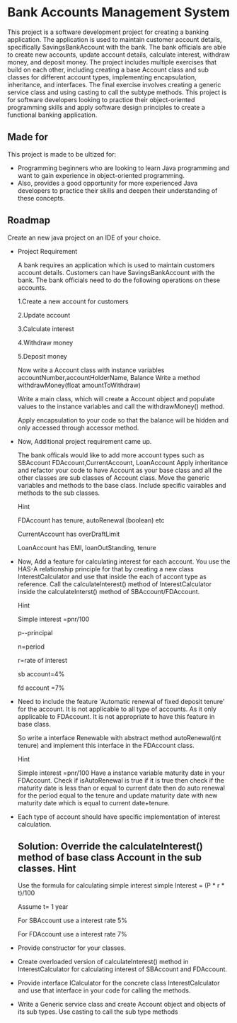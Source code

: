 # Bank Accounts Management System

This project is a software development project for creating a banking application. The application is used to maintain customer account details, specifically SavingsBankAccount with the bank. The bank officials are able to create new accounts, update account details, calculate interest, withdraw money, and deposit money. The project includes multiple exercises that build on each other, including creating a base Account class and sub classes for different account types, implementing encapsulation, inheritance, and interfaces. The final exercise involves creating a generic service class and using casting to call the subtype methods. This project is for software developers looking to practice their object-oriented programming skills and apply software design principles to create a functional banking application.


## Made for

This project is made to be ultized for:

- Programming beginners who are looking to learn Java programming and want to gain experience in object-oriented programming.
- Also, provides a good opportunity for more experienced Java developers to practice their skills and deepen their understanding of these concepts.


## Roadmap

Create an new java project on an IDE of your choice.
- 	Project Requirement

	A bank requires an application which is used to maintain customers account details.
	Customers can have SavingsBankAccount with the bank.
	The bank officials need to do the following operations on these accounts.

	1.Create a new account for customers

	2.Update account 
    
	3.Calculate interest

	4.Withdraw money
    
	5.Deposit money

	Now write a Account class with instance variables accountNumber,accountHolderName, Balance
	Write a method withdrawMoney(float amountToWithdraw)

	Write a main class, which will create a Account object and populate values 
	to the instance variables and call 
	the withdrawMoney() method.

	Apply encapsulation to your code so that the balance will be hidden and only accessed through accessor method.




- 	Now, Additional project requirement came up.

	The bank officals would like to add more account types such as SBAccount FDAccount,CurrentAccount, LoanAccount
	Apply inheritance and refactor your code to have Account as your base class and all the other classes are sub classes of Account class.
	Move the generic variables and methods to the base class. Include specific vairables and methods to the sub classes.

	Hint

	FDAccount has tenure, autoRenewal (boolean) etc

    CurrentAccount has overDraftLimit

	LoanAccount has EMI, loanOutStanding, tenure

- Now, Add a  feature for calculating interest for each account.
	You use the HAS-A relationship principle for that by creating a new class InterestCalculator and use that inside the each of accont type as reference.
	Call the calculateInterest() method of InterestCalculator inside the calculateInterst() method of SBAccount/FDAccount.

	Hint

	Simple interest =pnr/100 

    p--principal 

    n=period

    r=rate of interest

    sb account=4%

    fd account =7%


- Need to include the feature 'Automatic renewal of fixed deposit tenure' for the account. It is not applicable to all type of accounts. As it only applicable to FDAccount. It is not appropriate to have this feature in base class.

	So write a interface Renewable with abstract method autoRenewal(int tenure) and implement this interface in the FDAccount class.

	Hint

	Simple interest =pnr/100 Have a instance variable maturity date in your FDAccount. Check if isAutoRenewal is true if it is true then check if the maturity date is less than or equal to current date then do auto renewal for the period equal to the tenure and update maturity date with new maturity date which is equal to current date+tenure.

- Each type of account should have specific implementation of interest calculation.

	Solution:
    Override the calculateInterest() method of base class Account in the sub classes.
    Hint
    ----
    Use the formula for calculating simple interest simple Interest = (P * r * t)/100
    
    Assume t= 1 year
    
    For SBAccount use a interest rate 5%
    
    For FDAccount use a interest rate 7%

- Provide constructor for your classes.

- Create overloaded version of calculateInterest() method in InterestCalculator for calculating interest of SBAccount and FDAccount.

- Provide interface ICalculator for the concrete class InterestCalculator and use that interface
in your code for calling the methods.

- Write a Generic service class and create Account object and objects of its sub types.
Use casting to call the sub type methods

